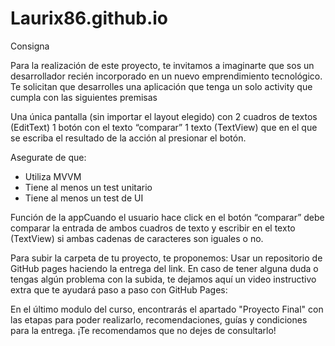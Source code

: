 # Laurix86.github.io

Consigna

Para la realización de este proyecto, te invitamos a imaginarte que sos un desarrollador recién incorporado en un nuevo emprendimiento tecnológico. Te solicitan que desarrolles una aplicación que tenga un solo activity que cumpla con las siguientes premisas

Una única pantalla (sin importar el layout elegido) con
2 cuadros de textos (EditText) 
1 botón con el texto “comparar”
1 texto (TextView) que en el que se escriba el resultado de la acción al presionar el botón.

Asegurate de que:
- Utiliza MVVM
- Tiene al menos un test unitario
- Tiene al menos un test de UI

Función de la appCuando el usuario hace click en el botón “comparar” debe comparar la entrada de ambos cuadros de texto y escribir en el texto (TextView) si ambas cadenas de caracteres son iguales o no.

Para subir la carpeta de tu proyecto, te proponemos:
Usar un repositorio de GitHub pages haciendo la entrega del link. 
En caso de tener alguna duda o tengas algún problema con la subida, te dejamos aquí un video instructivo extra que te ayudará paso a paso con GitHub Pages: 

En el último modulo del curso, encontrarás el apartado "Proyecto Final" con las etapas para poder realizarlo, recomendaciones, guías y condiciones para la entrega. ¡Te recomendamos que no dejes de consultarlo!
